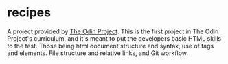 # recipes
A project provided by [The Odin Project](https://www.theodinproject.com/lessons/foundations-links-and-images). This is the first project in The Odin Project's curriculum, and it's meant to put the developers basic HTML skills to the test. Those being html document structure and syntax, use of tags and elements. File structure and relative links, and Git workflow.
